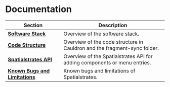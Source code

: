 # Documentation

| Section                                          | Description                                                               |
| ------------------------------------------------ | ------------------------------------------------------------------------- |
| [**Software Stack**](software-stack.md)          | Overview of the software stack.                                           |
| [**Code Structure**](code-structure.md)          | Overview of the code structure in Cauldron and the fragment-sync folder.  |
| [**Spatialstrates API**](spatialstrates-api.md)  | Overview of the Spatialstrates API for adding components or menu entries. |
| [**Known Bugs and Limitations**](bugs-and-limitations.md) | Known bugs and limitations of Spatialstrates.                             |
